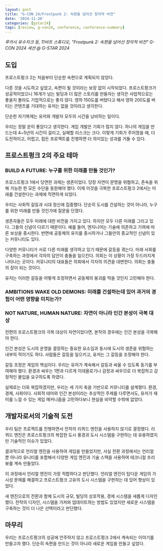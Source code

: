 ```yaml
---
layout: post
title: "G-CON 24/Frostpunk 2: 속편을 넘어선 창의적 비전"
date: '2024-11-20'
categories: [gstar24]
tags: [review, g-con24, conference, conference-summary]
---
```


_루카시 유수치크 등, 11비트 스튜디오, "Frostpunk 2: 속편을 넘어선 창의적 비전" G-CON 2024 세션 @ G-STAR 2024_

## 도입

프로스트펑크 2는 처음부터 단순한 속편으로 계획되지 않았다.

다른 것을 시도하고 싶었고, 속편이 될 것이라는 보장 없이 시작되었다. 프로스트펑크가 성공적이었으니 16개가 넘는 빌딩과 더 많은 스토리를 만들자는 생각은 사업적으로는 좋을지 몰라도 기업적으로는 좋지 않다. 영하 150도를 버텼다고 해서 영하 200도를 버티는 콘텐츠를 기대하는 유저는 없을 것이라고 생각한다.

단순한 자기복제는 유저와 개발자 모두의 시간을 낭비하는 일이다.

우리는 정말 운이 좋았다고 생각한다. 게임 개발은 기회가 많지 않다. 하나의 게임을 만드는데 4~5년의 시간이 걸리고, 실패할 리스크는 크다. 이렇게 기회가 주어졌을 때, 더 도전적이고, 어렵고, 힘든 프로젝트를 진행하면 더 의미있는 성과를 거둘 수 있다.

## 프로스트펑크 2의 주요 테마

### BUILD A FUTURE: 누구를 위한 미래를 만들 것인가?

프로스트펑크 1에서 당면한 과제는 생존이었다. 당장 자연이 문명을 위협하고, 존속을 위해 가능한 한 모든 수단을 동원해야 했다. 이제 이것을 극복한 프로스트펑크 2에서는 미래를 건설한다는 과제에 직면하게 되었다.

우리는 사회적 갈등과 시대 정신에 집중했다. 단순히 도시를 건설하는 것이 아니라, 누구를 위한 미래를 만들 것인가에 질문을 던졌다.

생존자들은 모두 미래에 대한 비전을 가지고 있다. 하지만 모두 다른 미래를 그리고 있다. 그들의 신념이 다르기 때문이다. 예를 들어, 엔지니어는 기술에 의존하고 기여에 따른 보상을 중시한다. 반면에 공동체의 유지를 중시하거나 그들만의 종교적인 신념이 있는 커뮤니티도 있다.

다양한 커뮤니티가 서로 다른 미래를 생각하고 있기 때문에 갈등을 겪는다. 미래 사회를 구축하는 과정에서 각자의 답안이 충돌을 일으킨다. 의회는 이 상황이 가장 두드러지게 나타나는 곳이다. 커뮤니티의 대표들은 의회에서 각자의 의견을 대변한다. 의회는 충돌의 장이 되는 것이다.

유저는 이러한 갈등을 어떻게 조정하면서 공동체의 붕괴를 막을 것인지 고민해야 한다.

### AMBITIONS WAKE OLD DEMONS: 미래를 건설하는데 있어 과거의 경험이 어떤 영향을 미치는가?

### NOT NATURE, HUMAN NATURE: 자연이 아니라 인간 본성이 극복 대상

전편의 프로스트펑크의 극복 대상이 자연이었다면, 본작의 경우에는 인간 본성을 극복해야 한다.

인간 본성은 도시의 운명을 결정하는 중요한 요소임과 동시에 도시의 생존을 위협하는 내부의 적이기도 하다. 사람들은 갈등을 일으키고, 유저는 그 갈등을 조정해야 한다.

갈등 조정은 게임의 핵심이다. 우리는 유저가 계속해서 갈등과 싸울 수 있도록 동기를 부여해야 했다. 환경과 싸우는 1편과 다르게 이데올로기나 감정과 싸우므로 더 복잡하고 감정적인 몰입을 요구하도록 하였다.

실제로는 더욱 복잡하겠지만, 우리는 세 가지 축을 기반으로 커뮤니티를 설계했다. 환경, 경제, 사회이다. 사회적 테마와 인간 본성이라는 추상적인 주제를 다루면서도, 유저가 재미를 느낄 수 있는 게임 매커니즘을 고민하다보니 현실을 비약할 수밖에 없었다.

## 개발자로서의 기술적 도전

우리 팀은 프로젝트를 진행하면서 전작의 리퀴드 엔진을 사용하지 않기로 결정했다. 리퀴드 엔진은 프로스트펑크의 복잡한 도시 풍경과 도시 시스템을 구현하는 데 유용하였지만 기술적인 이슈가 있었다.

결과적으로 언리얼 엔진을 사용하여 게임을 만들었지만, 사실 전환 과정에서는 언리얼 뿐 아니라 유니티를 포함해서 다양한 게임 엔진과 기술 스택을 사용하여 테크니컬 프리뷰를 계속 만들었다.

이 과정에서 언리얼 엔진이 가장 적합하다고 판단했다. 언리얼 엔진이 탑다운 게임의 가시성 문제를 해결하고 프로스트펑크 고유의 도시 시스템을 구현하는 데 있어 향상이 있었다.

새 엔진으로의 전환과 함께 도시의 규모, 빌딩의 상호작용, 경제 시스템을 새롭게 디자인했다. 전작의 디자인, 시스템을 가져와 업데이트하는 방법도 있었지만 새로운 시스템을 구축하는 것이 더 나은 선택이라고 판단했다. 

## 마무리

우리는 프로스트펑크의 성공에 안주하지 않고 프로스트펑크 2에서 계속되는 이야기를 만들고자 했다. 단순히 속편을 만드는 것이 아니라 새로운 게임을 만들고 싶었다. 

